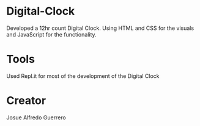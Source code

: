 # Digital-Clock
Developed a 12hr count Digital Clock. Using HTML and CSS for the visuals and JavaScript for the functionality.

# Tools
Used Repl.it for most of the development of the Digital Clock

# Creator
Josue Alfredo Guerrero
